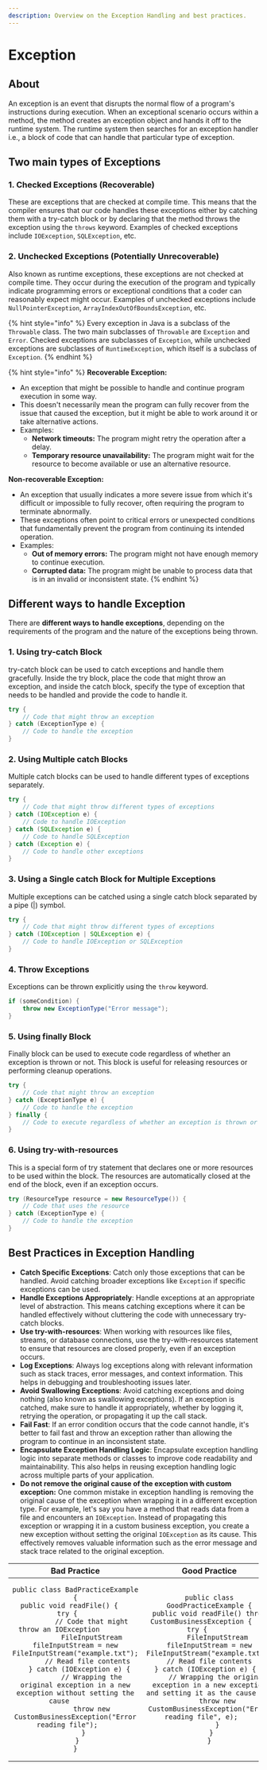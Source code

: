 ```yaml
---
description: Overview on the Exception Handling and best practices.
---
```


# Exception

## About

An exception is an event that disrupts the normal flow of a program's instructions during execution. When an exceptional scenario occurs within a method, the method creates an exception object and hands it off to the runtime system. The runtime system then searches for an exception handler i.e., a block of code that can handle that particular type of exception.

## Two main types of Exceptions

### **1. Checked Exceptions (Recoverable)**

These are exceptions that are checked at compile time. This means that the compiler ensures that our code handles these exceptions either by catching them with a try-catch block or by declaring that the method throws the exception using the `throws` keyword. Examples of checked exceptions include `IOException`, `SQLException`, etc.

### **2. Unchecked Exceptions (Potentially Unrecoverable)**

Also known as runtime exceptions, these exceptions are not checked at compile time. They occur during the execution of the program and typically indicate programming errors or exceptional conditions that a coder can reasonably expect might occur. Examples of unchecked exceptions include `NullPointerException`, `ArrayIndexOutOfBoundsException`, etc.

{% hint style="info" %}
Every exception in Java is a subclass of the `Throwable` class. The two main subclasses of `Throwable` are `Exception` and `Error`. Checked exceptions are subclasses of `Exception`, while unchecked exceptions are subclasses of `RuntimeException`, which itself is a subclass of `Exception`.
{% endhint %}

{% hint style="info" %}
**Recoverable Exception:**

* An exception that might be possible to handle and continue program execution in some way.
* This doesn't necessarily mean the program can fully recover from the issue that caused the exception, but it might be able to work around it or take alternative actions.
* Examples:
  * **Network timeouts:** The program might retry the operation after a delay.
  * **Temporary resource unavailability:** The program might wait for the resource to become available or use an alternative resource.

**Non-recoverable Exception:**

* An exception that usually indicates a more severe issue from which it's difficult or impossible to fully recover, often requiring the program to terminate abnormally.
* These exceptions often point to critical errors or unexpected conditions that fundamentally prevent the program from continuing its intended operation.
* Examples:
  * **Out of memory errors:** The program might not have enough memory to continue execution.
  * **Corrupted data:** The program might be unable to process data that is in an invalid or inconsistent state.
{% endhint %}

## **Different ways to handle Exception**

There are **different ways to handle exceptions**, depending on the requirements of the program and the nature of the exceptions being thrown.

### **1. Using try-catch Block**

try-catch block can be used to catch exceptions and handle them gracefully. Inside the try block, place the code that might throw an exception, and inside the catch block, specify the type of exception that needs to be handled and provide the code to handle it.

```java
try {
    // Code that might throw an exception
} catch (ExceptionType e) {
    // Code to handle the exception
}
```

### **2. Using Multiple catch Blocks**

Multiple catch blocks can be used to handle different types of exceptions separately.

```java
try {
    // Code that might throw different types of exceptions
} catch (IOException e) {
    // Code to handle IOException
} catch (SQLException e) {
    // Code to handle SQLException
} catch (Exception e) {
    // Code to handle other exceptions
}
```

### **3. Using a Single catch Block for Multiple Exceptions**

Multiple exceptions can be catched using a single catch block separated by a pipe (|) symbol.

```java
try {
    // Code that might throw different types of exceptions
} catch (IOException | SQLException e) {
    // Code to handle IOException or SQLException
}
```

### **4. Throw Exceptions**

Exceptions can be thrown explicitly using the `throw` keyword.

```java
if (someCondition) {
    throw new ExceptionType("Error message");
}
```

### **5. Using finally Block**

Finally block can be used to execute code regardless of whether an exception is thrown or not. This block is useful for releasing resources or performing cleanup operations.

```java
try {
    // Code that might throw an exception
} catch (ExceptionType e) {
    // Code to handle the exception
} finally {
    // Code to execute regardless of whether an exception is thrown or not
}
```

### **6. Using try-with-resources**

This is a special form of try statement that declares one or more resources to be used within the block. The resources are automatically closed at the end of the block, even if an exception occurs.

```java
try (ResourceType resource = new ResourceType()) {
    // Code that uses the resource
} catch (ExceptionType e) {
    // Code to handle the exception
}
```

## **Best Practices in Exception Handling**

* **Catch Specific Exceptions**: Catch only those exceptions that can be handled. Avoid catching broader exceptions like `Exception` if specific exceptions can be used.
* **Handle Exceptions Appropriately**: Handle exceptions at an appropriate level of abstraction. This means catching exceptions where it can be handled effectively without cluttering the code with unnecessary try-catch blocks.
* **Use try-with-resources**: When working with resources like files, streams, or database connections, use the try-with-resources statement to ensure that resources are closed properly, even if an exception occurs.
* **Log Exceptions**: Always log exceptions along with relevant information such as stack traces, error messages, and context information. This helps in debugging and troubleshooting issues later.
* **Avoid Swallowing Exceptions**: Avoid catching exceptions and doing nothing (also known as swallowing exceptions). If an exception is catched, make sure to handle it appropriately, whether by logging it, retrying the operation, or propagating it up the call stack.
* **Fail Fast**: If an error condition occurs that the code cannot handle, it's better to fail fast and throw an exception rather than allowing the program to continue in an inconsistent state.
* **Encapsulate Exception Handling Logic**: Encapsulate exception handling logic into separate methods or classes to improve code readability and maintainability. This also helps in reusing exception handling logic across multiple parts of your application.
* **Do not remove the original cause of the exception with custom exception:** One common mistake in exception handling is removing the original cause of the exception when wrapping it in a different exception type. For example, let's say you have a method that reads data from a file and encounters an `IOException`. Instead of propagating this exception or wrapping it in a custom business exception, you create a new exception without setting the original `IOException` as its cause. This effectively removes valuable information such as the error message and stack trace related to the original exception.

<table data-full-width="true"><thead><tr><th align="center">Bad Practice</th><th align="center">Good Practice</th></tr></thead><tbody><tr><td align="center"><pre class="language-java"><code class="lang-java">public class BadPracticeExample {
 public void readFile() {    
    try {        
        // Code that might throw an IOException        
        FileInputStream fileInputStream = new FileInputStream("example.txt");        
        // Read file contents    
    } catch (IOException e) {        
        // Wrapping the original exception in a new exception without setting the cause        
        throw new CustomBusinessException("Error reading file");    
    }
 }
}
</code></pre></td><td align="center"><pre class="language-java"><code class="lang-java">public class GoodPracticeExample {
 public void readFile() throws CustomBusinessException {    
  try {        
    FileInputStream fileInputStream = new FileInputStream("example.txt");        
    // Read file contents    
  } catch (IOException e) {        
    // Wrapping the original exception in a new exception and setting it as the cause        
    throw new CustomBusinessException("Error reading file", e);    
    }
 }
}
</code></pre></td></tr></tbody></table>
